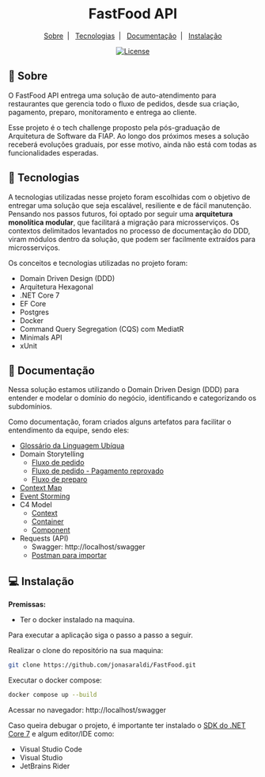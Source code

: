 <h1 align="center">FastFood API</h1>

<p align="center">
  <a href="#sobre">Sobre</a>&nbsp;&nbsp;|&nbsp;&nbsp;
  <a href="#tecnologias">Tecnologias</a>&nbsp;&nbsp;|&nbsp;&nbsp;
  <a href="#documentação">Documentação</a>&nbsp;&nbsp;|&nbsp;&nbsp;
  <a href="#instalação">Instalação</a>
</p>

<p align="center">
  <a href="#-license">
    <img alt="License" src="https://img.shields.io/static/v1?label=license&message=MIT&color=24d67d&labelColor=000000">
  </a>
</p>

## 📃 Sobre

O FastFood API entrega uma solução de auto-atendimento para restaurantes que gerencia todo o fluxo de pedidos, desde sua criação, pagamento, preparo, monitoramento e entrega ao cliente.

Esse projeto é o tech challenge proposto pela pós-graduação de Arquitetura de Software da FIAP. 
Ao longo dos próximos meses a solução receberá evoluções graduais, por esse motivo, ainda não está com todas as funcionalidades esperadas. 

## 🚀 Tecnologias

A tecnologias utilizadas nesse projeto foram escolhidas com o objetivo de entregar uma solução que seja escalável, resiliente e de fácil manutenção. 
Pensando nos passos futuros, foi optado por seguir uma **arquitetura monolítica modular**, que facilitará a migração para microsserviços. 
Os contextos delimitados levantados no processo de documentação do DDD, viram módulos dentro da solução, que podem ser facilmente extraídos para microsserviços.

Os conceitos e tecnologias utilizadas no projeto foram:
- Domain Driven Design (DDD)
- Arquitetura Hexagonal
- .NET Core 7
- EF Core
- Postgres
- Docker
- Command Query Segregation (CQS) com MediatR
- Minimals API
- xUnit

## 📖 Documentação

Nessa solução estamos utilizando o Domain Driven Design (DDD) para entender e modelar o domínio do negócio, identificando e categorizando os subdomínios.

Como documentação, foram criados alguns artefatos para facilitar o entendimento da equipe, sendo eles:
- [Glossário da Linguagem Ubíqua](/docs/linguagem-ubiqua/glossario.md)
- Domain Storytelling
  - [Fluxo de pedido](/docs/storytelling/fluxo-pedido.png)
  - [Fluxo de pedido - Pagamento reprovado](/docs/storytelling/fluxo-pedido-pagamento-reprovado.png)
  - [Fluxo de preparo](/docs/storytelling/fluxo-preparo.png)
- [Context Map](/docs/context-map/src-gen/context-map_ContextMap.png)
- [Event Storming](https://miro.com/welcomeonboard/bFNEM05zRk1oT0R6THE0VnNTaTVEOGQ2Z0NQbkM1SWxxQ0R6dk9qTHlrUzhlRDhhUEhTUTg1U21INXFhMTFTNXwzNDU4NzY0NTU5OTUzNzM4OTIzfDI=?share_link_id=357172007426)
- C4 Model
  - [Context](/docs/c4-model/system-context.png)
  - [Container](/docs/c4-model/container.png)
  - [Component](/docs/c4-model/component.png)
- Requests (API)
  - Swagger: http://localhost/swagger
  - [Postman para importar](postman.json)

## 💻 Instalação

**Premissas:**
- Ter o docker instalado na maquina.

Para executar a aplicação siga o passo a passo a seguir.

Realizar o clone do repositório na sua maquina:

```bash
git clone https://github.com/jonasaraldi/FastFood.git
```

Executar o docker compose:

```bash
docker compose up --build
```

Acessar no navegador:
http://localhost/swagger


Caso queira debugar o projeto, é importante ter instalado o [SDK do .NET Core 7](https://dotnet.microsoft.com/pt-br/download/dotnet/7.0) e algum editor/IDE como:
- Visual Studio Code
- Visual Studio
- JetBrains Rider






